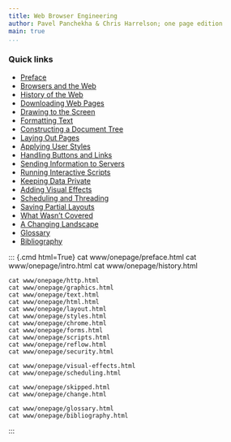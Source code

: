 ```yaml
---
title: Web Browser Engineering
author: Pavel Panchekha & Chris Harrelson; one page edition
main: true
...
```


### Quick links

- [Preface](#preface)
- [Browsers and the Web](#intro)
- [History of the Web](#history)
- [Downloading Web Pages](#http)
- [Drawing to the Screen](#graphics)
- [Formatting Text](#text)
- [Constructing a Document Tree](#html)
- [Laying Out Pages](#layout)
- [Applying User Styles](#styles)
- [Handling Buttons and Links](#chrome)
- [Sending Information to Servers](#forms)
- [Running Interactive Scripts](#scripts)
- [Keeping Data Private](#security)
- [Adding Visual Effects](#visual-effects)
- [Scheduling and Threading](#scheduling)
- [Saving Partial Layouts](#reflow)
- [What Wasn’t Covered](#skipped)
- [A Changing Landscape](#change)
- [Glossary](#glossary)
- [Bibliography](#bibliography)

::: {.cmd html=True}
    cat www/onepage/preface.html
    cat www/onepage/intro.html
    cat www/onepage/history.html

    cat www/onepage/http.html
    cat www/onepage/graphics.html
    cat www/onepage/text.html
    cat www/onepage/html.html
    cat www/onepage/layout.html
    cat www/onepage/styles.html
    cat www/onepage/chrome.html
    cat www/onepage/forms.html
    cat www/onepage/scripts.html
    cat www/onepage/reflow.html
    cat www/onepage/security.html

    cat www/onepage/visual-effects.html
    cat www/onepage/scheduling.html

    cat www/onepage/skipped.html
    cat www/onepage/change.html

    cat www/onepage/glossary.html
    cat www/onepage/bibliography.html
:::
